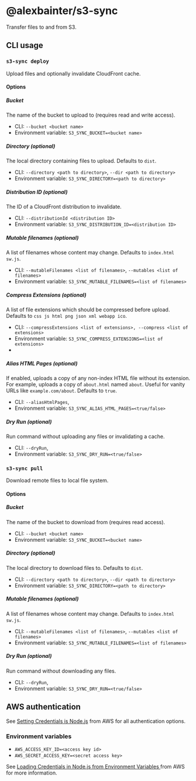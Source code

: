 # @alexbainter/s3-sync

Transfer files to and from S3.

## CLI usage

### `s3-sync deploy`

Upload files and optionally invalidate CloudFront cache.

#### Options

##### Bucket

The name of the bucket to upload to (requires read and write access).

- CLI: `--bucket <bucket name>`
- Environment variable: `S3_SYNC_BUCKET=<bucket name>`

##### Directory (optional)

The local directory containing files to upload. Defaults to `dist`.

- CLI: `--directory <path to directory>`, `--dir <path to directory>`
- Environment variable: `S3_SYNC_DIRECTORY=<path to directory>`

##### Distribution ID (optional)

The ID of a CloudFront distribution to invalidate.

- CLI: `--distributionId <distribution ID>`
- Environment variable: `S3_SYNC_DISTRIBUTION_ID=<distribution ID>`

##### Mutable filenames (optional)

A list of filenames whose content may change. Defaults to `index.html sw.js`.

- CLI: `--mutableFilenames <list of filenames>`, `--mutables <list of filenames>`
- Environment variable: `S3_SYNC_MUTABLE_FILENAMES=<list of filenames>`

##### Compress Extensions (optional)

A list of file extensions which should be compressed before upload. Defaults to `css js html png json xml webapp ico`.

- CLI: `--compressExtensions <list of extensions>, --compress <list of extensions>`
- Environment variable: `S3_SYNC_COMPRESS_EXTENSIONS=<list of extensions>`
-

##### Alias HTML Pages (optional)

If enabled, uploads a copy of any non-index HTML file without its extension. For example, uploads a copy of `about.html` named `about`. Useful for vanity URLs like `example.com/about`. Defaults to `true`.

- CLI: `--aliasHtmlPages`,
- Environment variable: `S3_SYNC_ALIAS_HTML_PAGES=<true/false>`

##### Dry Run (optional)

Run command without uploading any files or invalidating a cache.

- CLI: `--dryRun`,
- Environment variable: `S3_SYNC_DRY_RUN=<true/false>`

### `s3-sync pull`

Download remote files to local file system.

#### Options

##### Bucket

The name of the bucket to download from (requires read access).

- CLI: `--bucket <bucket name>`
- Environment variable: `S3_SYNC_BUCKET=<bucket name>`

##### Directory (optional)

The local directory to download files to. Defaults to `dist`.

- CLI: `--directory <path to directory>`, `--dir <path to directory>`
- Environment variable: `S3_SYNC_DIRECTORY=<path to directory>`

##### Mutable filenames (optional)

A list of filenames whose content may change. Defaults to `index.html sw.js`.

- CLI: `--mutableFilenames <list of filenames>`, `--mutables <list of filenames>`
- Environment variable: `S3_SYNC_MUTABLE_FILENAMES=<list of filenames>`

##### Dry Run (optional)

Run command without downloading any files.

- CLI: `--dryRun`,
- Environment variable: `S3_SYNC_DRY_RUN=<true/false>`

## AWS authentication

See [Setting Credentials is Node.js](https://docs.aws.amazon.com/sdk-for-javascript/v2/developer-guide/setting-credentials-node.html) from AWS for all authentication options.

### Environment variables

- `AWS_ACCESS_KEY_ID=<access key id>`
- `AWS_SECRET_ACCESS_KEY=<secret access key>`

See [Loading Credentials in Node.js from Environment Variables
](https://docs.aws.amazon.com/sdk-for-javascript/v2/developer-guide/loading-node-credentials-environment.html) from AWS for more information.
